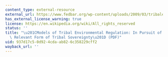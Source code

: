```yaml
---
content_type: external-resource
external_url: https://www.fedbar.org/wp-content/uploads/2009/03/tribalenvregmarapr2009-pdf-1.pdf
has_external_license_warning: true
license: https://en.wikipedia.org/wiki/All_rights_reserved
status: ''
title: "\u201CModels of Tribal Environmental Regulation: In Pursuit of a Culturally\
  \ Relevant Form of Tribal Sovereignty\u201D (PDF)"
uid: 937d17c5-0d92-4cda-ab82-6c358229cff2
wayback_url: ''
---
```


